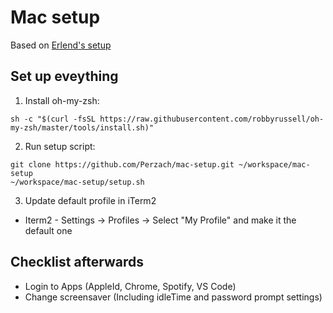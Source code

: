 # Mac setup

Based on [Erlend's setup](https://github.com/ErlendF/mac-setup.git)

## Set up eveything
1. Install oh-my-zsh:
```
sh -c "$(curl -fsSL https://raw.githubusercontent.com/robbyrussell/oh-my-zsh/master/tools/install.sh)"
```

2. Run setup script:
```
git clone https://github.com/Perzach/mac-setup.git ~/workspace/mac-setup
~/workspace/mac-setup/setup.sh
```

3. Update default profile in iTerm2
* Iterm2 - Settings -> Profiles -> Select "My Profile" and make it the default one

## Checklist afterwards
- Login to Apps (AppleId, Chrome, Spotify, VS Code)
- Change screensaver (Including idleTime and password prompt settings)
